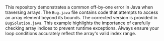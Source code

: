 This repository demonstrates a common off-by-one error in Java when traversing arrays.  The `Bug.java` file contains code that attempts to access an array element beyond its bounds.  The corrected version is provided in `BugSolution.java`.  This example highlights the importance of carefully checking array indices to prevent runtime exceptions.  Always ensure your loop conditions accurately reflect the array's valid index range.
